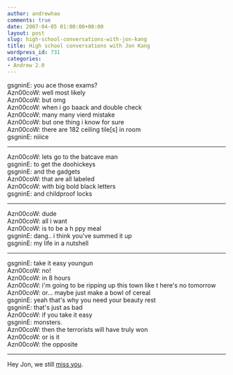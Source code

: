 ```yaml
---
author: andrewhao
comments: true
date: 2007-04-05 01:00:00+00:00
layout: post
slug: high-school-conversations-with-jon-kang
title: High school conversations with Jon Kang
wordpress_id: 731
categories:
- Andrew 2.0
---
```


gsgninE: you ace those exams?  
Azn00coW: well most likely  
Azn00coW: but omg  
Azn00coW: when i go baack and double check  
Azn00coW: many many vierd mistake  
Azn00coW: but one thing i know for sure  
Azn00coW: there are 182 ceiling tile[s] in room   
gsgninE: niiice
  
  
---  
  

Azn00coW: lets go to the batcave man  
gsgninE: to get the doohickeys  
gsgninE: and the gadgets  
Azn00coW: that are all labeled  
Azn00coW: with big bold black letters  
gsgninE: and childproof locks
  
  
---  
  

Azn00coW: dude  
Azn00coW: all i want   
Azn00coW: is to be a h ppy meal  
gsgninE: dang.. i think you've summed it up  
gsgninE: my life in a nutshell
  
  
---  
  

gsgninE: take it easy youngun  
Azn00coW: no!  
Azn00coW: in 8 hours  
Azn00coW: i'm going to be ripping up this town like t here's no tomorrow  
Azn00coW: or... maybe just make a bowl of cereal  
gsgninE: yeah that's why you need your beauty rest  
gsgninE: that's just as bad  
Azn00coW: if you take it easy  
gsgninE: monsters.  
Azn00coW: then the terrorists will have truly won  
Azn00coW: or is it  
Azn00coW: the opposite  
  
------------  
  
Hey Jon, we still [miss you](http://jonkang.livejournal.com/).  

